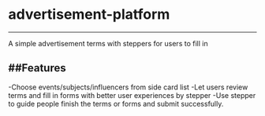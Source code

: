 # advertisement-platform
---
A simple advertisement terms with steppers for users to fill in

##Features
---
-Choose events/subjects/influencers from side card list
-Let users review terms and fill in forms with better user experiences by stepper
-Use stepper to guide people finish the terms or forms and submit successfully.

